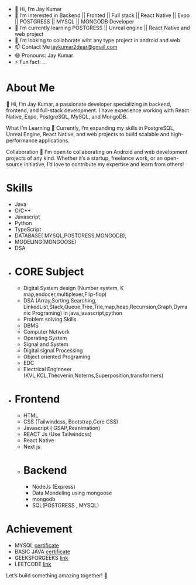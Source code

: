 - 👋 Hi, I’m Jay Kumar
- 👀 I’m interested in Backend || Fronted || Full stack || React Native || Expo || POSTGRESS || MYSQL || MONGODB Developer
- 🌱 I’m currently learning POSTGRESS || Unreal engine || React Native and web project
- 💞️ I’m looking to collaborate wiht any type project in android and web
- 📫 Contact Me jaykumar2dear@gmail.com
- 😄 Pronouns: Jay Kumar
- ⚡ Fun fact: ...

 # About Me
👋 Hi, I’m Jay Kumar, a passionate developer specializing in backend, frontend, and full-stack development. I have experience working with React Native, Expo, PostgreSQL, MySQL, and MongoDB.

What I’m Learning
🌱 Currently, I’m expanding my skills in PostgreSQL, Unreal Engine, React Native, and web projects to build scalable and high-performance applications.

Collaboration
💞️ I'm open to collaborating on Android and web development projects of any kind. Whether it’s a startup, freelance work, or an open-source initiative, I’d love to contribute my expertise and learn from others!

# Skills
 - Java
 - C/C++
 - Javascript
 - Python
 - TypeScript
 - DATABASE( MYSQL,POSTGRESS,MONGODB),
 - MODELING(MONGOOSE)
 - DSA
 - # CORE Subject
    - Digital System design (Number system, K map,endocer,multiplexer,Flip-flop)
    - DSA (Array,Sorting,Searching, LinkedList,Stack,Queue,Tree,Trie,map,heap,Recurrsion,Graph,Dymanic Programing) in java,javascript,python
    - Problem solving Skills
    - DBMS
    - Computer Network
    - Operating System
    - Signal and System
    - Digital signal Processing
    - Object oriented Programing
    - EDC
    - Electrical Enginneer (KVL,KCL,Thecvenin,Noterns,Superposition,transformers)
 - # Frontend
     - HTML
     - CSS (Tailwindcss, Bootstrap,Core CSS)
     - Javascript ( GSAP,Reanimation)
     - REACT Js (Use Tailwindcss)
     - React Native
     - Next js
   - # Backend
      - NodeJs (Express)
      - Data Mondeling using mongoose
      - mongodb
      - SQL(POSTGRESS , MYSQL)
# Achievement
   - MYSQL [certificate](https://www.hackerrank.com/certificates/065bb9fd60b4)
   - BASIC JAVA [certificate](https://www.hackerrank.com/certificates/065bb9fd60b4)
   - GEEKSFORGEEKS [link](https://www.geeksforgeeks.org/user/jaykumar488/?ref=header_profile)
   - LEETCODE [link](https://leetcode.com/u/4dCayR96Uy/)

Let’s build something amazing together! 🚀

<!---
jaykumar591/jaykumar591 is a ✨ special ✨ repository because its `README.md` (this file) appears on your GitHub profile.
You can click the Preview link to take a look at your changes.
--->
